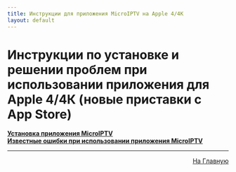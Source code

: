 ```yaml
---
title: Инструкции для приложения MicroIPTV на Apple 4/4К
layout: default
---
```

# Инструкции по установке и решении проблем при использовании приложения для Apple 4/4К  (новые приставки с App Store)

<a href="subp/appletv4_install">**Установка приложения MicroIPTV**</a><br>
<a href="subp/appletv4_bugs">**Известные ошибки при использовании приложения MicroIPTV**</a> 

---
<p  align="right"><a href="https://lazykpub.github.io/Lazykpub">На Главную</a></p>
